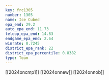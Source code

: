 ```yaml
---
key: frc1305
number: 1305
name: Ice Cubed
epa_end: 29.2
auto_epa_end: 11.73
teleop_epa_end: 14.83
endgame_epa_end: 2.64
winrate: 0.7245
district_epa_rank: 22
district_epa_percentile: 0.8382
type: Team
---
```

[[2024oncmp1]]
[[2024onnew]]
[[2024onnob]]
